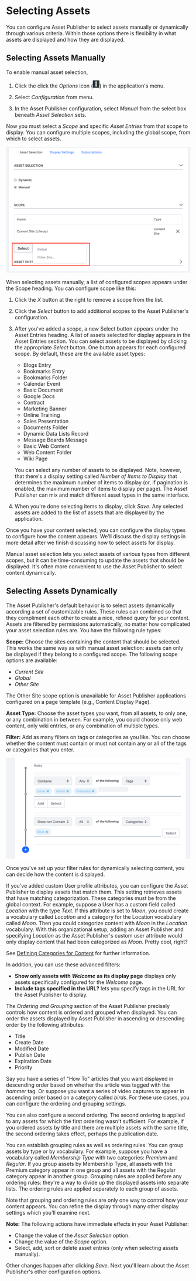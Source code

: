 # Selecting Assets [](id=selecting-assets)

You can configure Asset Publisher to select assets manually or dynamically 
through various criteria. Within those options there is flexibility in what
assets are displayed and how they are displayed.

## Selecting Assets Manually [](id=selecting-assets-manually)

To enable manual asset selection,

1.  Click the click the *Options* icon
    (![Options](../../../../images/icon-options.png)) in the application's
    menu.

2.  Select *Configuration* from menu.

3.  In the Asset Publisher configuration, select *Manual* from the select box
    beneath *Asset Selection* sets.

Now you must select a *Scope* and specific *Asset Entries* from that scope to
display. You can configure multiple scopes, including the global scope, from
which to select assets.

![Figure 1: Selecting assets in the Asset Publisher manually is similar to selecting assets in the Web Content Display application except that you can select assets of any type, not just web content. You can also add scopes to expand the list of assets that are available to be displayed in the Asset Publisher.](../../../../images/web-content-asset-publisher-manual.png)

When selecting assets manually, a list of configured scopes appears under the
Scope heading. You can configure scope like this:

1.  Click the *X* button at the right to remove a scope from the
    list.

2.  Click the *Select* button to add additional scopes to the Asset
    Publisher's configuration.
 
3.  After you've added a scope, a new Select button appears under the Asset
    Entries heading. A list of assets selected for display appears in the Asset
    Entries section. You can select assets to be displayed by clicking the
    appropriate *Select* button. One button appears for each configured scope.
    By default, these are the available asset types: 

       - Blogs Entry
       - Bookmarks Entry
       - Bookmarks Folder
       - Calendar Event
       - Basic Document
       - Google Docs
       - Contract
       - Marketing Banner
       - Online Training
       - Sales Presentation
       - Documents Folder
       - Dynamic Data Lists Record
       - Message Boards Message
       - Basic Web Content
       - Web Content Folder
       - Wiki Page

    You can select any number of assets to be displayed. Note, however, that there's
    a display setting called *Number of Items to Display* that determines the
    maximum number of items to display (or, if pagination is enabled, the maximum
    number of items to display per page). The Asset Publisher can mix and match
    different asset types in the same interface. 

4.  When you're done selecting items to display, click *Save*. Any selected
    assets are added to the list of assets that are displayed by the
    application. 
 
Once you have your content selected, you can configure the display types to
configure how the content appears. We'll discuss the display settings in more
detail after we finish discussing how to select assets for display.

Manual asset selection lets you select assets of various types from different
scopes, but it can be time-consuming to update the assets that should be
displayed. It's often more convenient to use the Asset Publisher to select
content dynamically.

## Selecting Assets Dynamically [](id=selecting-assets-dynamically)

The Asset Publisher's default behavior is to select assets dynamically according
a set of customizable rules. These rules can combined so that they compliment
each other to create a nice, refined query for your content. Assets are
filtered by permissions automatically, no matter how complicated your asset
selection rules are. You have the following rule types:

**Scope:** Choose the sites containing the content that should be selected. This
works the same way as with manual asset selection: assets can only be displayed
if they belong to a configured scope. The following scope options are available:

- *Current Site*
- *Global*
- *Other Site*

The Other Site scope option is unavailable for Asset Publisher applications
configured on a page template (e.g., Content Display Page).

**Asset Type:** Choose the asset types you want, from all assets, to only one,
or any combination in between. For example, you could choose only web content,
only wiki entries, or any combination of multiple types.

**Filter:** Add as many filters on tags or categories as you like. You can
choose whether the content must contain or must not contain any or all of the
tags or categories that you enter.

![Figure 2: You can filter by tags and categories, and you can set up as many filter rules as you need.](../../../../images/web-content-asset-publisher-filter.png)

Once you've set up your filter rules for dynamically selecting content, you can
decide how the content is displayed.

If you've added custom User profile attributes, you can configure the Asset
Publisher to display assets that match them. This setting retrieves assets that
have matching categorization. These categories must be from the global context.
For example, suppose a User has a custom field called *Location* with the type
*Text*. If this attribute is set to *Moon*, you could create a vocabulary
called *Location* and a category for the Location vocabulary called *Moon*.
Then you could categorize content with *Moon* in the *Location* vocabulary.
With this organizational setup, adding an Asset Publisher and specifying
*Location* as the Asset Publisher's custom user attribute would only display
content that had been categorized as *Moon*. Pretty cool, right?

See 
[Defining Categories for Content](/discover/portal/-/knowledge_base/7.1/defining-categories-for-content)
for further information. 

In addition, you can use these advanced filters:

-   **Show only assets with** ***Welcome*** **as its display page** displays only assets
    specifically configured for the *Welcome* page.
-   **Include tags specified in the URL?** lets you specify tags in the URL for
    the Asset Publisher to display.

The *Ordering and Grouping* section of the Asset Publisher precisely controls
how content is ordered and grouped when displayed. You can order the assets
displayed by Asset Publisher in ascending or descending order by the following
attributes:

- Title
- Create Date
- Modified Date
- Publish Date
- Expiration Date
- Priority

Say you have a series of "How To" articles that you want displayed in descending
order based on whether the article was tagged with the *hammer* tag. Or suppose
you want a series of video captures to appear in ascending order based on
a category called *birds*. For these use cases, you can configure the ordering
and grouping settings.

You can also configure a second ordering. The second ordering is applied to any
assets for which the first ordering wasn't sufficient. For example, if you
ordered assets by title and there are multiple assets with the same title, the
second ordering takes effect, perhaps the publication date. 

You can establish grouping rules as well as ordering rules. You can group assets
by type or by vocabulary. For example, suppose you have a vocabulary called
*Membership Type* with two categories: *Premium* and *Regular*. If you group
assets by Membership Type, all assets with the Premium category appear in one
group and all assets with the Regular category appear in another group. Grouping
rules are applied before any ordering rules: they're a way to divide up the
displayed assets into separate lists. The ordering rules are applied separately
to each group of assets.

Note that grouping and ordering rules are only one way to control how your
content appears. You can refine the display through many other display settings
which you'll examine next.

**Note:** The following actions have immediate effects in your Asset 
Publisher:
- Change the value of the *Asset Selection* option.
- Change the value of the *Scope* option.
- Select, add, sort or delete asset entries (only when selecting assets manually).

Other changes happen after clicking *Save*. Next you'll learn about the Asset
Publisher's other configuration options.
